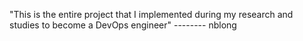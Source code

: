 "This is the entire project that I implemented during my research and studies to become a DevOps engineer" -------- nblong
